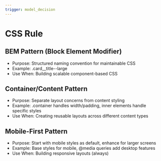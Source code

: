 ```yaml
---
trigger: model_decision
---
```


# CSS Rule

## BEM Pattern (Block Element Modifier)
- Purpose: Structured naming convention for maintainable CSS
- Example: .card__title--large
- Use When: Building scalable component-based CSS

## Container/Content Pattern
- Purpose: Separate layout concerns from content styling
- Example: .container handles width/padding, inner elements handle specific styles
- Use When: Creating reusable layouts across different content types

## Mobile-First Pattern
- Purpose: Start with mobile styles as default, enhance for larger screens
- Example: Base styles for mobile, @media queries add desktop features
- Use When: Building responsive layouts (always)